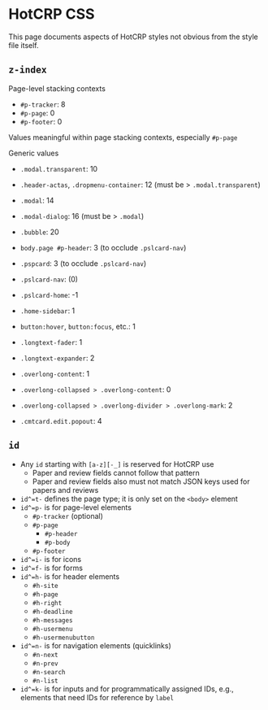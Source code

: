 # HotCRP CSS

This page documents aspects of HotCRP styles not obvious from the style file
itself.

## `z-index`

Page-level stacking contexts

* `#p-tracker`: 8
* `#p-page`: 0
* `#p-footer`: 0

Values meaningful within page stacking contexts, especially `#p-page`

Generic values

* `.modal.transparent`: 10
* `.header-actas`, `.dropmenu-container`: 12 (must be > `.modal.transparent`)
* `.modal`: 14
* `.modal-dialog`: 16 (must be > `.modal`)
* `.bubble`: 20

* `body.page #p-header`: 3 (to occlude `.pslcard-nav`)
* `.pspcard`: 3 (to occlude `.pslcard-nav`)
* `.pslcard-nav`: (0)
* `.pslcard-home`: -1
* `.home-sidebar`: 1
* `button:hover`, `button:focus`, etc.: 1
* `.longtext-fader`: 1
* `.longtext-expander`: 2
* `.overlong-content`: 1
* `.overlong-collapsed > .overlong-content`: 0
* `.overlong-collapsed > .overlong-divider > .overlong-mark`: 2
* `.cmtcard.edit.popout`: 4

## `id`

* Any `id` starting with `[a-z][-_]` is reserved for HotCRP use
    * Paper and review fields cannot follow that pattern
    * Paper and review fields also must not match JSON keys used for papers
      and reviews
* `id^=t-` defines the page type; it is only set on the `<body>` element
* `id^=p-` is for page-level elements
    * `#p-tracker` (optional)
    * `#p-page`
        * `#p-header`
        * `#p-body`
    * `#p-footer`
* `id^=i-` is for icons
* `id^=f-` is for forms
* `id^=h-` is for header elements
    * `#h-site`
    * `#h-page`
    * `#h-right`
    * `#h-deadline`
    * `#h-messages`
    * `#h-usermenu`
    * `#h-usermenubutton`
* `id^=n-` is for navigation elements (quicklinks)
    * `#n-next`
    * `#n-prev`
    * `#n-search`
    * `#n-list`
* `id^=k-` is for inputs and for programmatically assigned IDs, e.g., elements
  that need IDs for reference by `label`
